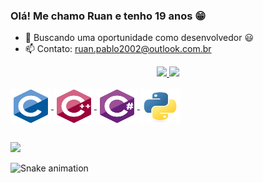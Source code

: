### Olá! Me chamo Ruan e tenho 19 anos 😁


- 🔭 Buscando uma oportunidade como desenvolvedor 😃
- 📫 Contato: ruan.pablo2002@outlook.com.br

<div align="center">
  <a href="https://github.com/RuanPablo1">
  <img width="48%" src="https://github-readme-stats.vercel.app/api?username=RuanPablo1&show_icons=true&theme=dark&include_all_commits=true&count_private=true"/>
  <img width="51%" src="https://github-readme-stats.vercel.app/api/top-langs/?username=RuanPablo1&layout=compact&langs_count=7&theme=dark"/>
</div>
<div style="display: inline_block"><br>
  <img align="center" alt="Ruan-Csharp" height="55" width="65" src="https://raw.githubusercontent.com/devicons/devicon/master/icons/c/c-original.svg">
  <img align="center" alt="Ruan-Csharp" height="55" width="65" src="https://raw.githubusercontent.com/devicons/devicon/master/icons/cplusplus/cplusplus-original.svg">
  <img align="center" alt="Ruan-Csharp" height="55" width="65" src="https://raw.githubusercontent.com/devicons/devicon/master/icons/csharp/csharp-original.svg">
  <img align="center" alt="Ruan-Python" height="55" width="65" src="https://raw.githubusercontent.com/devicons/devicon/master/icons/python/python-original.svg">
 
</div>
  
  ##
 
<div> 
  
  <a href="https://www.linkedin.com/in/ruan-pablo-44677a193/" target="_blank"><img src="https://img.shields.io/badge/-LinkedIn-%230077B5?style=for-the-badge&logo=linkedin&logoColor=white" target="_blank"></a> 
  
  ![Snake animation](https://github.com/RuanPablo1/RuanPablo1/blob/output/github-contribution-grid-snake.svg)
